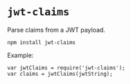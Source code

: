 # `jwt-claims`

Parse claims from a JWT payload.

    npm install jwt-claims

Example:

    var jwtClaims = require('jwt-claims');
    var claims = jwtClaims(jwtString);
